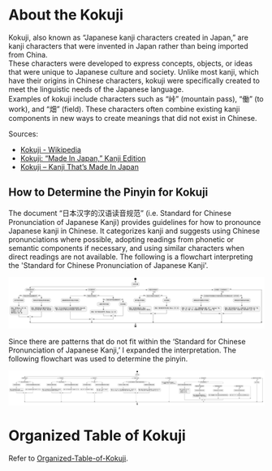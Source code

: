 # About the Kokuji
Kokuji, also known as “Japanese kanji characters created in Japan,” are kanji characters that were invented in Japan rather than being imported from China.   
These characters were developed to express concepts, objects, or ideas that were unique to Japanese culture and society. Unlike most kanji, which have their origins in Chinese characters, kokuji were specifically created to meet the linguistic needs of the Japanese language.   
Examples of kokuji include characters such as “峠” (mountain pass), “働” (to work), and “畑” (field). These characters often combine existing kanji components in new ways to create meanings that did not exist in Chinese.

Sources:
- [Kokuji - Wikipedia](https://en.wikipedia.org/wiki/Kokuji)
- [Kokuji: “Made In Japan,” Kanji Edition](https://howto-learn-japanese.blogspot.com/2012/09/kokuji-made-in-japan-kanji-edition.html)
- [Kokuji – Kanji That’s Made In Japan](https://www.lingualift.com/blog/kanji-made-in-japan/)

## How to Determine the Pinyin for Kokuji
The document “日本汉字的汉语读音规范” (i.e. Standard for Chinese Pronunciation of Japanese Kanji) provides guidelines for how to pronounce Japanese kanji in Chinese. 
It categorizes kanji and suggests using Chinese pronunciations where possible, adopting readings from phonetic or semantic components if necessary, and using similar characters when direct readings are not available. 
The following is a flowchart interpreting the 'Standard for Chinese Pronunciation of Japanese Kanji'.

![日本汉字的汉语读音规范](./img/日本汉字的汉语读音规范.png)


Since there are patterns that do not fit within the ‘Standard for Chinese Pronunciation of Japanese Kanji,’ I expanded the interpretation. The following flowchart was used to determine the pinyin.

![拼音选择流程_中文](./img/拼音选择流程_中文.png)

# Organized Table of Kokuji
Refer to [Organized-Table-of-Kokuji](https://github.com/MaruTama/kokuji-pinyin-data/wiki).
